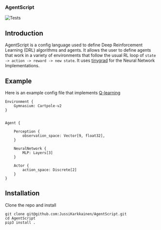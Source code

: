 ### AgentScript
![Tests](https://github.com/JussiKarkkainen/AgentLib/.github/workflows/python-app.yml/badge.svg)


## Introduction
AgentScript is a config language used to define Deep Reinforcement Learning (DRL) algorithms and agents.
It allows the user to define agents that work in a variety of environments that follow the usual 
RL loop of ```state -> action -> reward -> new state```. It uses [tinygrad](https://github.com/tinygrad/tinygrad)
for the Neural Network Implementations.


## Example
Here is an example config file that implements [Q-learning](https://en.wikipedia.org/wiki/Q-learning)

```
Environment {
    Gymnasium: Cartpole-v2
}


Agent {
    
    Perception {
        observation_space: Vector[9, float32],
    }    
    
    NeuralNetwork {
        MLP: Layers[3]
    }
    
    Actor {
        action_space: Discrete[2] 
    }
}
```



## Installation
Clone the repo and install
```
git clone git@github.com:JussiKarkkainen/AgentScript.git
cd AgentScript
pip3 install .
```


